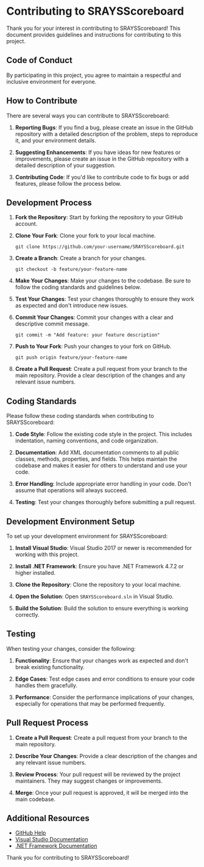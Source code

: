 # Contributing to SRAYSScoreboard

Thank you for your interest in contributing to SRAYSScoreboard! This document provides guidelines and instructions for contributing to this project.

## Code of Conduct

By participating in this project, you agree to maintain a respectful and inclusive environment for everyone.

## How to Contribute

There are several ways you can contribute to SRAYSScoreboard:

1. **Reporting Bugs**: If you find a bug, please create an issue in the GitHub repository with a detailed description of the problem, steps to reproduce it, and your environment details.

2. **Suggesting Enhancements**: If you have ideas for new features or improvements, please create an issue in the GitHub repository with a detailed description of your suggestion.

3. **Contributing Code**: If you'd like to contribute code to fix bugs or add features, please follow the process below.

## Development Process

1. **Fork the Repository**: Start by forking the repository to your GitHub account.

2. **Clone Your Fork**: Clone your fork to your local machine.
   ```
   git clone https://github.com/your-username/SRAYSScoreboard.git
   ```

3. **Create a Branch**: Create a branch for your changes.
   ```
   git checkout -b feature/your-feature-name
   ```

4. **Make Your Changes**: Make your changes to the codebase. Be sure to follow the coding standards and guidelines below.

5. **Test Your Changes**: Test your changes thoroughly to ensure they work as expected and don't introduce new issues.

6. **Commit Your Changes**: Commit your changes with a clear and descriptive commit message.
   ```
   git commit -m "Add feature: your feature description"
   ```

7. **Push to Your Fork**: Push your changes to your fork on GitHub.
   ```
   git push origin feature/your-feature-name
   ```

8. **Create a Pull Request**: Create a pull request from your branch to the main repository. Provide a clear description of the changes and any relevant issue numbers.

## Coding Standards

Please follow these coding standards when contributing to SRAYSScoreboard:

1. **Code Style**: Follow the existing code style in the project. This includes indentation, naming conventions, and code organization.

2. **Documentation**: Add XML documentation comments to all public classes, methods, properties, and fields. This helps maintain the codebase and makes it easier for others to understand and use your code.

3. **Error Handling**: Include appropriate error handling in your code. Don't assume that operations will always succeed.

4. **Testing**: Test your changes thoroughly before submitting a pull request.

## Development Environment Setup

To set up your development environment for SRAYSScoreboard:

1. **Install Visual Studio**: Visual Studio 2017 or newer is recommended for working with this project.

2. **Install .NET Framework**: Ensure you have .NET Framework 4.7.2 or higher installed.

3. **Clone the Repository**: Clone the repository to your local machine.

4. **Open the Solution**: Open `SRAYSScoreboard.sln` in Visual Studio.

5. **Build the Solution**: Build the solution to ensure everything is working correctly.

## Testing

When testing your changes, consider the following:

1. **Functionality**: Ensure that your changes work as expected and don't break existing functionality.

2. **Edge Cases**: Test edge cases and error conditions to ensure your code handles them gracefully.

3. **Performance**: Consider the performance implications of your changes, especially for operations that may be performed frequently.

## Pull Request Process

1. **Create a Pull Request**: Create a pull request from your branch to the main repository.

2. **Describe Your Changes**: Provide a clear description of the changes and any relevant issue numbers.

3. **Review Process**: Your pull request will be reviewed by the project maintainers. They may suggest changes or improvements.

4. **Merge**: Once your pull request is approved, it will be merged into the main codebase.

## Additional Resources

- [GitHub Help](https://help.github.com)
- [Visual Studio Documentation](https://docs.microsoft.com/en-us/visualstudio/)
- [.NET Framework Documentation](https://docs.microsoft.com/en-us/dotnet/framework/)

Thank you for contributing to SRAYSScoreboard!
